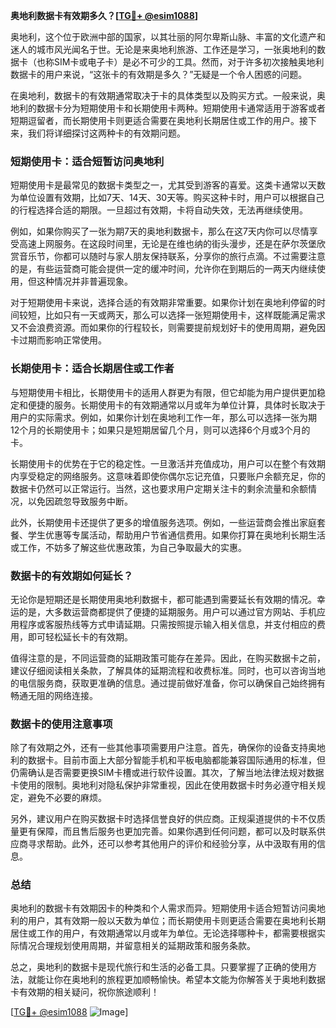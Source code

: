 **奥地利数据卡有效期多久？[[TG💪+ @esim1088](https://t.me/s/esim1088)]**

奥地利，这个位于欧洲中部的国家，以其壮丽的阿尔卑斯山脉、丰富的文化遗产和迷人的城市风光闻名于世。无论是来奥地利旅游、工作还是学习，一张奥地利的数据卡（也称SIM卡或电子卡）是必不可少的工具。然而，对于许多初次接触奥地利数据卡的用户来说，“这张卡的有效期是多久？”无疑是一个令人困惑的问题。

在奥地利，数据卡的有效期通常取决于卡的具体类型以及购买方式。一般来说，奥地利的数据卡分为短期使用卡和长期使用卡两种。短期使用卡通常适用于游客或者短期逗留者，而长期使用卡则更适合需要在奥地利长期居住或工作的用户。接下来，我们将详细探讨这两种卡的有效期问题。

### 短期使用卡：适合短暂访问奥地利

短期使用卡是最常见的数据卡类型之一，尤其受到游客的喜爱。这类卡通常以天数为单位设置有效期，比如7天、14天、30天等。购买这种卡时，用户可以根据自己的行程选择合适的期限。一旦超过有效期，卡将自动失效，无法再继续使用。

例如，如果你购买了一张为期7天的奥地利数据卡，那么在这7天内你可以尽情享受高速上网服务。在这段时间里，无论是在维也纳的街头漫步，还是在萨尔茨堡欣赏音乐节，你都可以随时与家人朋友保持联系，分享你的旅行点滴。不过需要注意的是，有些运营商可能会提供一定的缓冲时间，允许你在到期后的一两天内继续使用，但这种情况并非普遍现象。

对于短期使用卡来说，选择合适的有效期非常重要。如果你计划在奥地利停留的时间较短，比如只有一天或两天，那么可以选择一张短期使用卡，这样既能满足需求又不会浪费资源。而如果你的行程较长，则需要提前规划好卡的使用周期，避免因卡过期而影响正常使用。

### 长期使用卡：适合长期居住或工作者

与短期使用卡相比，长期使用卡的适用人群更为有限，但它却能为用户提供更加稳定和便捷的服务。长期使用卡的有效期通常以月或年为单位计算，具体时长取决于用户的实际需求。例如，如果你计划在奥地利工作一年，那么可以选择一张为期12个月的长期使用卡；如果只是短期居留几个月，则可以选择6个月或3个月的卡。

长期使用卡的优势在于它的稳定性。一旦激活并充值成功，用户可以在整个有效期内享受稳定的网络服务。这意味着即使你偶尔忘记充值，只要账户余额充足，你的数据卡仍然可以正常运行。当然，这也要求用户定期关注卡的剩余流量和余额情况，以免因疏忽导致服务中断。

此外，长期使用卡还提供了更多的增值服务选项。例如，一些运营商会推出家庭套餐、学生优惠等专属活动，帮助用户节省通信费用。如果你打算在奥地利长期生活或工作，不妨多了解这些优惠政策，为自己争取最大的实惠。

### 数据卡的有效期如何延长？

无论你是短期还是长期使用奥地利数据卡，都可能遇到需要延长有效期的情况。幸运的是，大多数运营商都提供了便捷的延期服务。用户可以通过官方网站、手机应用程序或客服热线等方式申请延期。只需按照提示输入相关信息，并支付相应的费用，即可轻松延长卡的有效期。

值得注意的是，不同运营商的延期政策可能存在差异。因此，在购买数据卡之前，建议仔细阅读相关条款，了解具体的延期流程和收费标准。同时，也可以咨询当地的电信服务商，获取更准确的信息。通过提前做好准备，你可以确保自己始终拥有畅通无阻的网络连接。

### 数据卡的使用注意事项

除了有效期之外，还有一些其他事项需要用户注意。首先，确保你的设备支持奥地利的数据卡。目前市面上大部分智能手机和平板电脑都能兼容国际通用的标准，但仍需确认是否需要更换SIM卡槽或进行软件设置。其次，了解当地法律法规对数据卡使用的限制。奥地利对隐私保护非常重视，因此在使用数据卡时务必遵守相关规定，避免不必要的麻烦。

另外，建议用户在购买数据卡时选择信誉良好的供应商。正规渠道提供的卡不仅质量更有保障，而且售后服务也更加完善。如果你遇到任何问题，都可以及时联系供应商寻求帮助。此外，还可以参考其他用户的评价和经验分享，从中汲取有用的信息。

### 总结

奥地利的数据卡有效期因卡的种类和个人需求而异。短期使用卡适合短暂访问奥地利的用户，其有效期一般以天数为单位；而长期使用卡则更适合需要在奥地利长期居住或工作的用户，有效期通常以月或年为单位。无论选择哪种卡，都需要根据实际情况合理规划使用周期，并留意相关的延期政策和服务条款。

总之，奥地利的数据卡是现代旅行和生活的必备工具。只要掌握了正确的使用方法，就能让你在奥地利的旅程更加顺畅愉快。希望本文能为你解答关于奥地利数据卡有效期的相关疑问，祝你旅途顺利！

[[TG💪+ @esim1088](https://t.me/s/esim1088) ![Image](https://i.postimg.cc/4NQfJmqS/Snipaste-2025-05-13-00-14-12.png)]